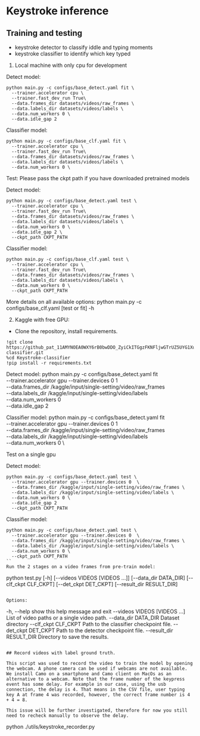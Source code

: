 # Keystroke inference

## Training and testing

- keystroke detector to classify iddle and typing moments
- keystroke classifier to identify which key typed

1. Local machine with only cpu for development

Detect model:
```
python main.py -c configs/base_detect.yaml fit \
  --trainer.accelerator cpu \
  --trainer.fast_dev_run True\
  --data.frames_dir datasets/videos/raw_frames \
  --data.labels_dir datasets/videos/labels \
  --data.num_workers 0 \
  --data.idle_gap 2
```

Classifier model:
```
python main.py -c configs/base_clf.yaml fit \
  --trainer.accelerator cpu \
  --trainer.fast_dev_run True\
  --data.frames_dir datasets/videos/raw_frames \
  --data.labels_dir datasets/videos/labels \
  --data.num_workers 0 \
```

Test: Please pass the ckpt path if you have downloaded pretrained models

Detect model:
```
python main.py -c configs/base_detect.yaml test \
  --trainer.accelerator cpu \
  --trainer.fast_dev_run True\
  --data.frames_dir datasets/videos/raw_frames \
  --data.labels_dir datasets/videos/labels \
  --data.num_workers 0 \
  --data.idle_gap 2 \
  --ckpt_path CKPT_PATH
```

Classifier model:
```
python main.py -c configs/base_clf.yaml test \
  --trainer.accelerator cpu \
  --trainer.fast_dev_run True\
  --data.frames_dir datasets/videos/raw_frames \
  --data.labels_dir datasets/videos/labels \
  --data.num_workers 0 \
  --ckpt_path CKPT_PATH
```

More details on all available options:
python main.py -c configs/base_clf.yaml [test or fit] -h

2. Kaggle with free GPU:

- Clone the repository, install requirements.

```
!git clone https://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@github.com/haily835/Keystroke-classifier.git
%cd Keystroke-classifier
!pip install -r requirements.txt
```
Detect model:
python main.py -c configs/base_detect.yaml fit \
  --trainer.accelerator gpu --trainer.devices 0 1  \
  --data.frames_dir /kaggle/input/single-setting/video/raw_frames \
  --data.labels_dir /kaggle/input/single-setting/video/labels \
  --data.num_workers 0 \
  --data.idle_gap 2

Classifier model:
python main.py -c configs/base_detect.yaml fit \
  --trainer.accelerator gpu --trainer.devices 0 1  \
  --data.frames_dir /kaggle/input/single-setting/video/raw_frames \
  --data.labels_dir /kaggle/input/single-setting/video/labels \
  --data.num_workers 0 \

Test on a single gpu

Detect model:
```
python main.py -c configs/base_detect.yaml test \
  --trainer.accelerator gpu --trainer.devices 0  \
  --data.frames_dir /kaggle/input/single-setting/video/raw_frames \
  --data.labels_dir /kaggle/input/single-setting/video/labels \
  --data.num_workers 0 \
  --data.idle_gap 2
  --ckpt_path CKPT_PATH
```

Classifier model:
```
python main.py -c configs/base_detect.yaml test \
  --trainer.accelerator gpu --trainer.devices 0  \
  --data.frames_dir /kaggle/input/single-setting/video/raw_frames \
  --data.labels_dir /kaggle/input/single-setting/video/labels \
  --data.num_workers 0 \
  --ckpt_path CKPT_PATH
``
Run the 2 stages on a video frames from pre-train model:

```
python test.py [-h] [--videos VIDEOS [VIDEOS ...]] [--data_dir DATA_DIR] [--clf_ckpt CLF_CKPT] [--det_ckpt DET_CKPT] [--result_dir RESULT_DIR]
```

Options:

```
  -h, --help            show this help message and exit
  --videos VIDEOS [VIDEOS ...]
                        List of video paths or a single video path.
  --data_dir DATA_DIR   Dataset directory
  --clf_ckpt CLF_CKPT   Path to the classifier checkpoint file.
  --det_ckpt DET_CKPT   Path to the detector checkpoint file.
  --result_dir RESULT_DIR
                        Directory to save the results.
```

## Record videos with label ground truth.

This script was used to record the video to train the model by opening the webcam. A phone camera can be used if webcams are not available. We install Camo on a smartphone and Camo client on MacOs as an alternative to a webcam. Note that the frame number of the keypress event has some delay. For example in our case, using the usb connection, the delay is 4. That means in the CSV file, user typing key A at frame 4 was recorded, however, the correct frame number is 4 + 4 = 8.

This issue will be further investigated, therefore for now you still need to recheck manually to observe the delay.

```
python ./utils/keystroke_recorder.py
```
